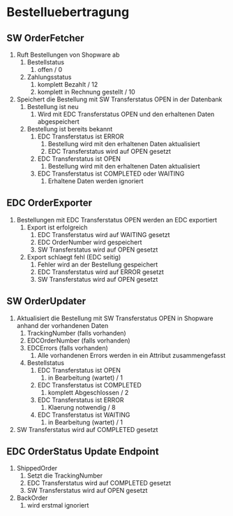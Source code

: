 # Bestelluebertragung
## SW OrderFetcher
1. Ruft Bestellungen von Shopware ab
    1. Bestellstatus
        1. offen / 0
    1. Zahlungsstatus
        1. komplett Bezahlt / 12
        1. komplett in Rechnung gestellt / 10
1. Speichert die Bestellung mit SW Transferstatus OPEN in der Datenbank
    1. Bestellung ist neu
        1. Wird mit EDC Transferstatus OPEN und den erhaltenen Daten abgespeichert
    1. Bestellung ist bereits bekannt
        1. EDC Transferstatus ist ERROR
            1. Bestellung wird mit den erhaltenen Daten aktualisiert
            1. EDC Transferstatus wird auf OPEN gesetzt
        1. EDC Transferstatus ist OPEN
            1. Bestellung wird mit den erhaltenen Daten aktualisiert
        1. EDC Transferstatus ist COMPLETED oder WAITING
            1. Erhaltene Daten werden ignoriert
        
## EDC OrderExporter
1. Bestellungen mit EDC Transferstatus OPEN werden an EDC exportiert
    1. Export ist erfolgreich
        1. EDC Transferstatus wird auf WAITING gesetzt
        1. EDC OrderNumber wird gespeichert
        1. SW Transferstatus wird auf OPEN gesetzt
    1. Export schlaegt fehl (EDC seitig)
        1. Fehler wird an der Bestellung gespeichert
        1. EDC Transferstatus wird auf ERROR gesetzt
        1. SW Transferstatus wird auf OPEN gesetzt

## SW OrderUpdater
1. Aktualisiert die Bestellung mit SW Transferstatus OPEN in Shopware anhand der vorhandenen Daten
    1. TrackingNumber (falls vorhanden)
    1. EDCOrderNumber (falls vorhanden)
    1. EDCErrors (falls vorhanden)
        1. Alle vorhandenen Errors werden in ein Attribut zusammengefasst
    1. Bestellstatus
        1. EDC Transferstatus ist OPEN
            1. in Bearbeitung (wartet) / 1
        1. EDC Transferstatus ist COMPLETED
            1. komplett Abgeschlossen / 2
        1. EDC Transferstatus ist ERROR
            1. Klaerung notwendig / 8
        1. EDC Transferstatus ist WAITING
            1. in Bearbeitung (wartet) / 1
1. SW Transferstatus wird auf COMPLETED gesetzt

## EDC OrderStatus Update Endpoint
1. ShippedOrder
    1. Setzt die TrackingNumber
    1. EDC Transferstatus wird auf COMPLETED gesetzt
    1. SW Transferstatus wird auf OPEN gesetzt
1. BackOrder
    1. wird erstmal ignoriert
